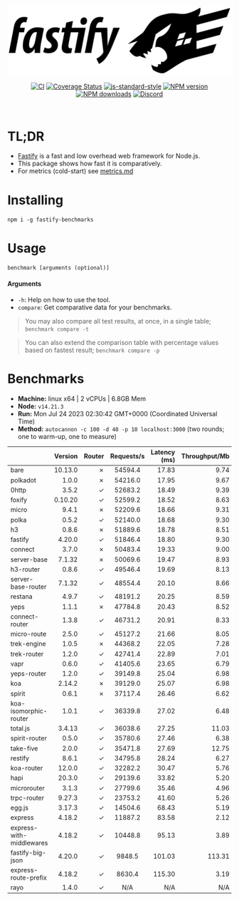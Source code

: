 <div align="center">
  <img src="https://github.com/fastify/graphics/raw/HEAD/fastify-landscape-outlined.svg" width="650" height="auto"/>
</div>

<div align="center">

[![CI](https://github.com/fastify/fastify/workflows/ci/badge.svg)](https://github.com/fastify/fastify/actions/workflows/ci.yml)
[![Coverage Status](https://coveralls.io/repos/github/fastify/fastify/badge.svg?branch=master)](https://coveralls.io/github/fastify/fastify?branch=master)
[![js-standard-style](https://img.shields.io/badge/code%20style-standard-brightgreen.svg?style=flat)](http://standardjs.com/)
[![NPM version](https://img.shields.io/npm/v/fastify.svg?style=flat)](https://www.npmjs.com/package/fastify)
[![NPM downloads](https://img.shields.io/npm/dm/fastify.svg?style=flat)](https://www.npmjs.com/package/fastify) [![Discord](https://img.shields.io/discord/725613461949906985)](https://discord.gg/fastify)

</div>
<br />

# TL;DR

* [Fastify](https://github.com/fastify/fastify) is a fast and low overhead web framework for Node.js.
* This package shows how fast it is comparatively.
* For metrics (cold-start) see [metrics.md](./METRICS.md)

# Installing

```
npm i -g fastify-benchmarks
```

# Usage

```
benchmark [arguments (optional)]
```

#### Arguments

* `-h`: Help on how to use the tool.
* `compare`: Get comparative data for your benchmarks.

> You may also compare all test results, at once, in a single table; `benchmark compare -t`

> You can also extend the comparison table with percentage values based on fastest result; `benchmark compare -p`
# Benchmarks

* __Machine:__ linux x64 | 2 vCPUs | 6.8GB Mem
* __Node:__ `v14.21.3`
* __Run:__ Mon Jul 24 2023 02:30:42 GMT+0000 (Coordinated Universal Time)
* __Method:__ `autocannon -c 100 -d 40 -p 10 localhost:3000` (two rounds; one to warm-up, one to measure)

|                          | Version | Router | Requests/s | Latency (ms) | Throughput/Mb |
| :--                      | --:     | --:    | :-:        | --:          | --:           |
| bare                     | 10.13.0 | ✗      | 54594.4    | 17.83        | 9.74          |
| polkadot                 | 1.0.0   | ✗      | 54216.0    | 17.95        | 9.67          |
| 0http                    | 3.5.2   | ✓      | 52683.2    | 18.49        | 9.39          |
| foxify                   | 0.10.20 | ✓      | 52599.2    | 18.52        | 8.63          |
| micro                    | 9.4.1   | ✗      | 52209.6    | 18.66        | 9.31          |
| polka                    | 0.5.2   | ✓      | 52140.0    | 18.68        | 9.30          |
| h3                       | 0.8.6   | ✗      | 51889.6    | 18.78        | 8.51          |
| fastify                  | 4.20.0  | ✓      | 51846.4    | 18.80        | 9.30          |
| connect                  | 3.7.0   | ✗      | 50483.4    | 19.33        | 9.00          |
| server-base              | 7.1.32  | ✗      | 50069.6    | 19.47        | 8.93          |
| h3-router                | 0.8.6   | ✓      | 49546.4    | 19.69        | 8.13          |
| server-base-router       | 7.1.32  | ✓      | 48554.4    | 20.10        | 8.66          |
| restana                  | 4.9.7   | ✓      | 48191.2    | 20.25        | 8.59          |
| yeps                     | 1.1.1   | ✗      | 47784.8    | 20.43        | 8.52          |
| connect-router           | 1.3.8   | ✓      | 46731.2    | 20.91        | 8.33          |
| micro-route              | 2.5.0   | ✓      | 45127.2    | 21.66        | 8.05          |
| trek-engine              | 1.0.5   | ✗      | 44368.2    | 22.05        | 7.28          |
| trek-router              | 1.2.0   | ✓      | 42741.4    | 22.89        | 7.01          |
| vapr                     | 0.6.0   | ✓      | 41405.6    | 23.65        | 6.79          |
| yeps-router              | 1.2.0   | ✓      | 39149.8    | 25.04        | 6.98          |
| koa                      | 2.14.2  | ✗      | 39129.0    | 25.07        | 6.98          |
| spirit                   | 0.6.1   | ✗      | 37117.4    | 26.46        | 6.62          |
| koa-isomorphic-router    | 1.0.1   | ✓      | 36339.8    | 27.02        | 6.48          |
| total.js                 | 3.4.13  | ✓      | 36038.6    | 27.25        | 11.03         |
| spirit-router            | 0.5.0   | ✓      | 35780.6    | 27.46        | 6.38          |
| take-five                | 2.0.0   | ✓      | 35471.8    | 27.69        | 12.75         |
| restify                  | 8.6.1   | ✓      | 34795.8    | 28.24        | 6.27          |
| koa-router               | 12.0.0  | ✓      | 32282.2    | 30.47        | 5.76          |
| hapi                     | 20.3.0  | ✓      | 29139.6    | 33.82        | 5.20          |
| microrouter              | 3.1.3   | ✓      | 27799.6    | 35.46        | 4.96          |
| trpc-router              | 9.27.3  | ✓      | 23753.2    | 41.60        | 5.26          |
| egg.js                   | 3.17.3  | ✓      | 14504.6    | 68.43        | 5.19          |
| express                  | 4.18.2  | ✓      | 11887.2    | 83.58        | 2.12          |
| express-with-middlewares | 4.18.2  | ✓      | 10448.8    | 95.13        | 3.89          |
| fastify-big-json         | 4.20.0  | ✓      | 9848.5     | 101.03       | 113.31        |
| express-route-prefix     | 4.18.2  | ✓      | 8630.4     | 115.30       | 3.19          |
| rayo                     | 1.4.0   | ✓      | N/A        | N/A          | N/A           |
